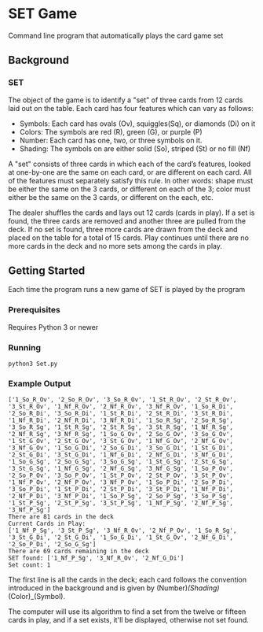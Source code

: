 # SET Game

Command line program that automatically plays the card game set

## Background

### SET

The object of the game is to identify a "set" of three cards from 12 cards laid out on the table. Each card has four features which can vary as follows:

 * Symbols: Each card has ovals (Ov), squiggles(Sq), or diamonds (Di) on it
 * Colors: The symbols are red (R), green (G), or purple (P)
 * Number: Each card has one, two, or three symbols on it.
 * Shading: The symbols on are either solid (So), striped (St) or no fill (Nf)

A "set" consists of three cards in which each of the card’s features, looked at one-by-one are the same on each card, or are different on each card. All of the features must separately satisfy this rule. In other words: shape must be either the same on the 3 cards, or different on each of the 3; color must either be the same on the 3 cards, or different on the each, etc.

The dealer shuffles the cards and lays out 12 cards (cards in play). If a set is found, the three cards are removed and another three are pulled from the deck.
If no set is found, three more cards are drawn from the deck and placed on the table for a total of 15 cards.
Play continues until there are no more cards in the deck and no more sets among the cards in play.

## Getting Started

Each time the program runs a new game of SET is played by the program

### Prerequisites

Requires Python 3 or newer

### Running

```
python3 Set.py
```

### Example Output

```
['1_So_R_Ov', '2_So_R_Ov', '3_So_R_Ov', '1_St_R_Ov', '2_St_R_Ov', '3_St_R_Ov', '1_Nf_R_Ov', '2_Nf_R_Ov', '3_Nf_R_Ov', '1_So_R_Di', '2_So_R_Di', '3_So_R_Di', '1_St_R_Di', '2_St_R_Di', '3_St_R_Di', '1_Nf_R_Di', '2_Nf_R_Di', '3_Nf_R_Di', '1_So_R_Sg', '2_So_R_Sg', '3_So_R_Sg', '1_St_R_Sg', '2_St_R_Sg', '3_St_R_Sg', '1_Nf_R_Sg', '2_Nf_R_Sg', '3_Nf_R_Sg', '1_So_G_Ov', '2_So_G_Ov', '3_So_G_Ov', '1_St_G_Ov', '2_St_G_Ov', '3_St_G_Ov', '1_Nf_G_Ov', '2_Nf_G_Ov', '3_Nf_G_Ov', '1_So_G_Di', '2_So_G_Di', '3_So_G_Di', '1_St_G_Di', '2_St_G_Di', '3_St_G_Di', '1_Nf_G_Di', '2_Nf_G_Di', '3_Nf_G_Di', '1_So_G_Sg', '2_So_G_Sg', '3_So_G_Sg', '1_St_G_Sg', '2_St_G_Sg', '3_St_G_Sg', '1_Nf_G_Sg', '2_Nf_G_Sg', '3_Nf_G_Sg', '1_So_P_Ov', '2_So_P_Ov', '3_So_P_Ov', '1_St_P_Ov', '2_St_P_Ov', '3_St_P_Ov', '1_Nf_P_Ov', '2_Nf_P_Ov', '3_Nf_P_Ov', '1_So_P_Di', '2_So_P_Di', '3_So_P_Di', '1_St_P_Di', '2_St_P_Di', '3_St_P_Di', '1_Nf_P_Di', '2_Nf_P_Di', '3_Nf_P_Di', '1_So_P_Sg', '2_So_P_Sg', '3_So_P_Sg', '1_St_P_Sg', '2_St_P_Sg', '3_St_P_Sg', '1_Nf_P_Sg', '2_Nf_P_Sg', '3_Nf_P_Sg']
There are 81 cards in the deck
Current Cards in Play:
['1_Nf_P_Sg', '3_St_P_Sg', '3_Nf_R_Ov', '2_Nf_P_Ov', '1_So_R_Sg', '3_St_G_Di', '2_St_G_Di', '1_So_G_Di', '1_St_G_Ov', '2_Nf_G_Di', '2_So_P_Di', '2_So_G_Sg']
There are 69 cards remaining in the deck
SET found: ['1_Nf_P_Sg', '3_Nf_R_Ov', '2_Nf_G_Di']
Set count: 1
```

The first line is all the cards in the deck; each card follows the convention introduced in the background and is given by (Number)_(Shading)_(Color)_(Symbol).

The computer will use its algorithm to find a set from the twelve or fifteen cards in play, and if a set exists, it'll be displayed, otherwise not set found.
